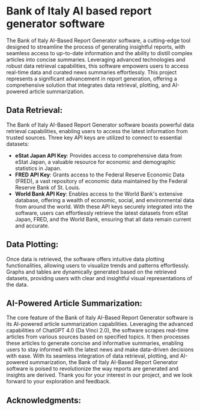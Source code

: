 # Bank of Italy AI based report generator software

The Bank of Italy AI-Based Report Generator software, a cutting-edge tool designed to streamline the process of generating insightful reports, with seamless access to up-to-date information and the ability to distill complex articles into concise summaries. Leveraging advanced technologies and robust data retrieval capabilities, this software empowers users to access real-time data and curated news summaries effortlessly. This project represents a significant advancement in report generation, offering a comprehensive solution that integrates data retrieval, plotting, and AI-powered article summarization. 


## Data Retrieval:
The Bank of Italy AI-Based Report Generator software boasts powerful data retrieval capabilities, enabling users to access the latest information from trusted sources. Three key API keys are utilized to connect to essential datasets:
- **eStat Japan API Key**: Provides access to comprehensive data from eStat Japan, a valuable resource for economic and demographic statistics in Japan.
- **FRED API Key**: Grants access to the Federal Reserve Economic Data (FRED), a vast repository of economic data maintained by the Federal Reserve Bank of St. Louis.
- **World Bank API Key**: Enables access to the World Bank's extensive database, offering a wealth of economic, social, and environmental data from around the world.
With these API keys securely integrated into the software, users can effortlessly retrieve the latest datasets from eStat Japan, FRED, and the World Bank, ensuring that all data remain current and accurate.


## Data Plotting:
Once data is retrieved, the software offers intuitive data plotting functionalities, allowing users to visualize trends and patterns effortlessly. Graphs and tables are dynamically generated based on the retrieved datasets, providing users with clear and insightful visual representations of the data.


## AI-Powered Article Summarization:
The core feature of the Bank of Italy AI-Based Report Generator software is its AI-powered article summarization capabilities. Leveraging the advanced capabilities of ChatGPT 4.0 (Da Vinci 2.0), the software scrapes real-time articles from various sources based on specified topics. It then processes these articles to generate concise and informative summaries, enabling users to stay informed with the latest news and make data-driven decisions with ease. With its seamless integration of data retrieval, plotting, and AI-powered summarization, the Bank of Italy AI-Based Report Generator software is poised to revolutionize the way reports are generated and insights are derived. Thank you for your interest in our project, and we look forward to your exploration and feedback.

## Acknowledgments:






